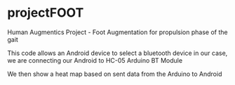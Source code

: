 # projectFOOT
Human Augmentics Project - Foot Augmentation for propulsion phase of the gait

This code allows an Android device to select a bluetooth device
in our case, we are connecting our Android to HC-05 Arduino BT Module

We then show a heat map based on sent data from the Arduino to Android
